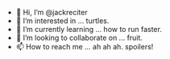 - 👋 Hi, I’m @jackreciter
- 👀 I’m interested in ... turtles.
- 🌱 I’m currently learning ... how to run faster.
- 💞️ I’m looking to collaborate on ... fruit.
- 📫 How to reach me ... ah ah ah. spoilers!

<!---
jackreciter/jackreciter is a ✨ special ✨ repository because its `README.md` (this file) appears on your GitHub profile.
You can click the Preview link to take a look at your changes.
--->
